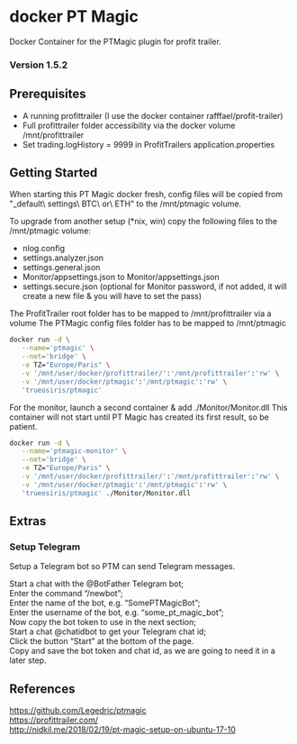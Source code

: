 # docker PT Magic
Docker Container for the PTMagic plugin for profit trailer. 
### Version 1.5.2

## Prerequisites
- A running profittrailer (I use the docker container rafffael/profit-trailer) 
- Full profittrailer folder accessibility via the docker volume /mnt/profittrailer
- Set trading.logHistory = 9999 in ProfitTrailers application.properties

## Getting Started

When starting this PT Magic docker fresh, config files will be copied from "\_default\ settings\ BTC\ or\ ETH" to the /mnt/ptmagic volume.

To upgrade from another setup (\*nix, win) copy the following files to the /mnt/ptmagic volume:
- nlog.config
- settings.analyzer.json
- settings.general.json
- Monitor/appsettings.json to Monitor/appsettings.json
- settings.secure.json (optional for Monitor password, if not added, it will create a new file & you will have to set the pass) 

The ProfitTrailer root folder has to be mapped to /mnt/profittrailer via a volume
The PTMagic config files folder has to be mapped to /mnt/ptmagic

```bash
docker run -d \
   --name='ptmagic' \
   --net='bridge' \
   -e TZ="Europe/Paris" \
   -v '/mnt/user/docker/profittrailer/':'/mnt/profittrailer':'rw' \
   -v '/mnt/user/docker/ptmagic':'/mnt/ptmagic':'rw' \
   'trueosiris/ptmagic'
```

For the monitor, launch a second container & add ./Monitor/Monitor.dll
This container will not start until PT Magic has created its first result, so be patient.

```bash
docker run -d \
   --name='ptmagic-monitor' \
   --net='bridge' \
   -e TZ="Europe/Paris" \
   -v '/mnt/user/docker/profittrailer/':'/mnt/profittrailer':'rw' \
   -v '/mnt/user/docker/ptmagic':'/mnt/ptmagic':'rw' \
   'trueosiris/ptmagic' ./Monitor/Monitor.dll
```

## Extras
### Setup Telegram
Setup a Telegram bot so PTM can send Telegram messages. 

Start a chat with the @BotFather Telegram bot; \
Enter the command “/newbot”; \
Enter the name of the bot, e.g. “SomePTMagicBot”; \
Enter the username of the bot, e.g. “some_pt_magic_bot”; \
Now copy the bot token to use in the next section; \
Start a chat @chatidbot to get your Telegram chat id; \
Click the button “Start” at the bottom of the page. \
Copy and save the bot token and chat id, as we are going to need it in a later step.

## References
https://github.com/Legedric/ptmagic \
https://profittrailer.com/ \
http://nidkil.me/2018/02/19/pt-magic-setup-on-ubuntu-17-10
